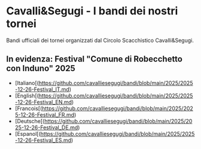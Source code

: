# Cavalli&Segugi - I bandi dei nostri tornei

Bandi ufficiali dei tornei organizzati dal Circolo Scacchistico Cavalli&amp;Segugi.

## In evidenza: Festival "Comune di Robecchetto con Induno" 2025

- [Italiano[(https://github.com/cavalliesegugi/bandi/blob/main/2025/2025-12-26-Festival_IT.md)
- [English[(https://github.com/cavalliesegugi/bandi/blob/main/2025/2025-12-26-Festival_EN.md)
- [Francois[(https://github.com/cavalliesegugi/bandi/blob/main/2025/2025-12-26-Festival_FR.md)
- [Deutsche[(https://github.com/cavalliesegugi/bandi/blob/main/2025/2025-12-26-Festival_DE.md)
- [Espanol[(https://github.com/cavalliesegugi/bandi/blob/main/2025/2025-12-26-Festival_ES.md)
